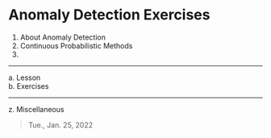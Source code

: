 # Anomaly Detection Exercises
1. About Anomaly Detection
2. Continuous Probabilistic Methods
3. 

<hr>
a. Lesson<br>
b. Exercises

<hr>
z. Miscellaneous

>Tue., Jan. 25, 2022
